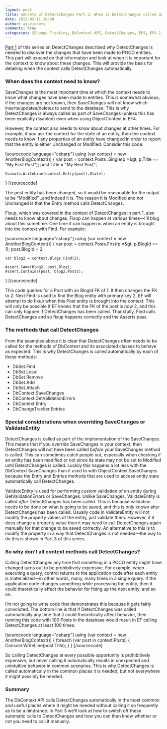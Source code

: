 ```yaml
---
layout: post
title: Secrets of DetectChanges Part 2: When is DetectChanges called automatically?
date: 2012-03-11 10:34
author: ajcvickers
comments: true
categories: [Change Tracking, DbContext API, DetectChanges, EF4, EF4.1, EF4.2, EF4.3, EF5, Entity Framework, Foreign Keys, POCO, Proxies, SaveChanges]
---
```

<a href="http://blog.oneunicorn.com/2012/03/10/secrets-of-detectchanges-part-1-what-does-detectchanges-do/">Part 1</a> of this series on DetectChanges described why DetectChanges is needed to discover the changes that have been made to POCO entities. This part will expand on that information and look at when it is important for the context to know about these changes. This will provide the basis for detailing when the context calls DetectChanges automatically.<!--more-->
<h3>When does the context need to know?</h3>
SaveChanges is the most important time at which the context needs to know what changes have been made to entities. This is somewhat obvious; if the changes are not known, then SaveChanges will not know which inserts/updates/deletes to send to the database. This is why DetectChanges is always called as part of SaveChanges (unless this has been explicitly disabled) even when using ObjectContext in EF4.

However, the context also needs to know about changes at other times. For example, if you ask the context for the state of an entity, then the context needs to know if any properties of an entity have changed in order to report that the entity is either Unchanged or Modified. Consider this code:

[sourcecode language="csharp"]
using (var context = new AnotherBlogContext())
{
    var post = context.Posts
        .Single(p =&amp;gt; p.Title == &quot;My First Post&quot;);
    post.Title = &quot;My Best Post&quot;;

    Console.WriteLine(context.Entry(post).State);
}
[/sourcecode]


The post entity has been changed, so it would be reasonable for the output to be “Modified”…and indeed it is. The reason it is Modified and not Unchanged is that the Entry method calls DetectChanges.

Fixup, which was covered in the context of DetectChanges in part 1, also needs to know about changes. Fixup can happen at various times—I'll blog about this sometime. One time it can happen is when an entity is brought into the context with Find. For example:

[sourcecode language="csharp"]
using (var context = new AnotherBlogContext())
{
    var post = context.Posts.First(p =&amp;gt; p.BlogId == 1);
    post.BlogId = 2;

    var blog2 = context.Blogs.Find(2);

    Assert.Same(blog2, post.Blog);
    Assert.Contains(post, blog2.Posts);
}
[/sourcecode]


This code queries for a Post with an BlogId FK of 1. It then changes the FK to 2. Next Find is used to find the Blog entity with primary key 2. EF will attempt to do fixup when this Post entity is brought into the context. This will only be possible if EF knows that the FK of the post is now 2, and this can only happen if DetectChanges has been called. Thankfully, Find calls DetectChanges and so fixup happens correctly and the Asserts pass.
<h3>The methods that call DetectChanges</h3>
From the examples above it is clear that DetectChanges often needs to be called for the methods of DbContext and its associated classes to behave as expected. This is why DetectChanges is called automatically by each of these methods:
<ul>
	<li>DbSet.Find</li>
	<li>DbSet.Local</li>
	<li>DbSet.Remove</li>
	<li>DbSet.Add</li>
	<li>DbSet.Attach</li>
	<li>DbContext.SaveChanges</li>
	<li>DbContext.GetValidationErrors</li>
	<li>DbContext.Entry</li>
	<li>DbChangeTracker.Entries</li>
</ul>
<h3>Special considerations when overriding SaveChanges or ValidateEntity</h3>
DetectChanges is called as part of the implementation of the SaveChanges. This means that if you override SaveChanges in your context, then DetectChanges will not have been called <em>before</em> your SaveChanges method is called. This can sometimes catch people out, especially when checking if an entity has been modified or not since its state may not be set to Modified until DetectChanges is called. Luckily this happens a lot less with the DbContext SaveChanges than it used to with ObjectContext SaveChanges because the Entry and Entries methods that are used to access entity state automatically call DetectChanges.

ValidateEntity is used for performing custom validation of an entity during GetValidationErrors or SaveChanges. Unlike SaveChanges, ValidateEntity is called <em>after</em> DetectChanges has been called. This is because validation needs to be done on what is going to be saved, and this is only known after DetectChanges has been called. Usually code in ValidateEntity will not modify the property values of the entity, just validate them. However, if it does change a property value then it may need to call DetectChanges again manually for that change to be saved correctly. An alternative to this is to modify the property in a way that DetectChanges is not needed—the way to do this is shown in Part 3 of this series.
<h3>So why don’t all context methods call DetectChanges?</h3>
Calling DetectChanges any time that something in a POCO entity might have changed turns out to be prohibitively expensive. For example, when executing a query, control returns to the application code after each entity is materialized—in other words, many, many times in a single query. If the application code changes something while processing the entity, then it could theoretically affect the behavior for fixing up the next entity, and so on.

I’m not going to write code that demonstrates this because it gets fairly convoluted. The bottom line is that if DetectChanges was called automatically any time that it could theoretically affect behavior, then running this code with 100 Posts in the database would result in EF calling DetectChanges at least 100 times:

[sourcecode language="csharp"]
using (var context = new AnotherBlogContext())
{
    foreach (var post in context.Posts)
    {
        Console.WriteLine(post.Title);
    }
}
[/sourcecode]


So calling DetectChanges at every possible opportunity is prohibitively expensive, but never calling it automatically results in unexpected and unintuitive behavior in common scenarios. This is why DetectChanges is called automatically in the common places it is needed, but not everywhere it might possibly be needed.
<h3>Summary</h3>
The DbContext API calls DetectChanges automatically in the most common and useful places where it might be needed without calling it so frequently as to be a hindrance. In Part 3 we’ll look at how to switch off these automatic calls to DetectChanges and how you can then know whether or not you need to call it manually.
